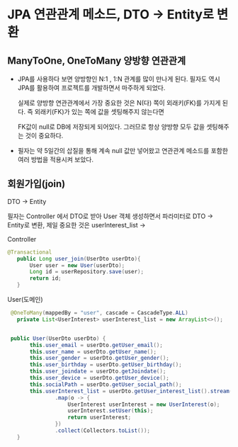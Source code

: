 
# JPA 연관관계 메소드, DTO -> Entity로 변환


  ## ManyToOne, OneToMany 양방향 연관관계
  
   - JPA를 사용하다 보면 양방향인 N:1 , 1:N 관계를 많이 만나게 된다. 필자도 역시 JPA를 활용하여 프로젝트를 개발하면서 마주하게 되었다.
     
     실제로 양방향 연관관계에서 가장 중요한 것은 N(다) 쪽이 외래키(FK)를 가지게 된다. 즉 외래키(FK)가 있는 쪽에 값을 셋팅해주지 않는다면
     
     FK값이 null로 DB에 저장되게 되어있다. 그러므로 항상 양방향 모두 값을 셋팅해주는 것이 중요하다.
     
     
     
  - 필자는 약 5일간의 삽질을 통해 계속 null 값만 넣어왔고 연관관계 메소드를 포함한 여러 방법을 적용시켜 보았다.


  
  
 ## 회원가입(join)
 
 DTO -> Entity
 
 필자는 Controller 에서 DTO로 받아 User 객체 생성하면서 파라미터로 DTO -> Entity로 변환, 제일 중요한 것은 userInterest_list -> 
 
 Controller
 ~~~java
 @Transactional
    public Long user_join(UserDto userDto){
        User user = new User(userDto);
        Long id = userRepository.save(user);
        return id;
    }
 ~~~
 
 
 User(도메인)
 ~~~java
  @OneToMany(mappedBy = "user", cascade = CascadeType.ALL)
    private List<UserInterest> userInterest_list = new ArrayList<>();
 
 
  public User(UserDto userDto) {
        this.user_email = userDto.getUser_email();
        this.user_name = userDto.getUser_name();
        this.user_gender = userDto.getUser_gender();
        this.user_birthday = userDto.getUser_birthday();
        this.user_joindate = userDto.getJoindate();
        this.user_device = userDto.getUser_device();
        this.socialPath = userDto.getUser_social_path();
        this.userInterest_list = userDto.getUser_interest_list().stream()
                .map(o -> {
                    UserInterest userInterest = new UserInterest(o);
                    userInterest.setUser(this);
                    return userInterest;
                })
                .collect(Collectors.toList());
    }
 ~~~

  
  

